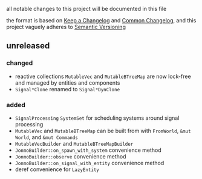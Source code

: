 all notable changes to this project will be documented in this file

the format is based on [Keep a Changelog](https://keepachangelog.com/en/1.1.0/) and [Common Changelog](https://common-changelog.org/), and this project vaguely adheres to [Semantic Versioning](https://semver.org/spec/v2.0.0.html)

## unreleased

### changed

- reactive collections `MutableVec` and `MutableBTreeMap` are now lock-free and managed by entities and components
- `Signal*Clone` renamed to `Signal*DynClone`

### added

- `SignalProcessing` `SystemSet` for scheduling systems around signal processing
- `MutableVec` and `MutableBTreeMap` can be built from with `FromWorld`, `&mut World`, and `&mut Commands`
- `MutableVecBuilder` and `MutableBTreeMapBuilder`
- `JonmoBuilder::on_spawn_with_system` convenience method
- `JonmoBuilder::observe` convenience method
- `JonmoBuilder::on_signal_with_entity` convenience method
- deref convenience for `LazyEntity`

